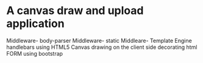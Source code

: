 # A canvas draw and upload application

   Middleware- body-parser
   Middleware- static
   Middleare-  Template Engine handlebars
   using HTML5 Canvas drawing on the client side 
   decorating html FORM using bootstrap


